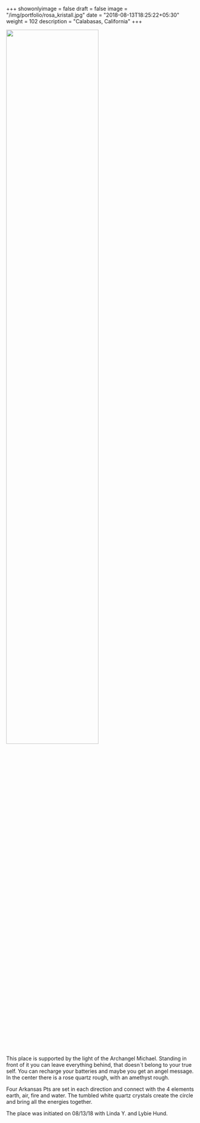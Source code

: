 +++
showonlyimage = false
draft = false
image = "/img/portfolio/rosa_kristall.jpg"
date = "2018-08-13T18:25:22+05:30"
weight = 102
description = "Calabasas, California"
+++

<img src="/img/portfolio/rosa_kristall.jpg" width=70% id="bildImText"/>


This place is supported by the light of the Archangel Michael.
Standing in front of it you can leave everything behind, that doesn´t belong to your true self. You can recharge your batteries and maybe you get an angel message.
In the center there is a rose quartz rough, with an amethyst rough.

Four Arkansas Pts are set in each direction and connect with the 4 elements earth, air, fire and water. The tumbled white quartz crystals create the circle and bring all the energies together.

The place was initiated on 08/13/18 with Linda Y. and Lybie Hund.